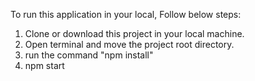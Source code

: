 To run this application in your local, Follow below steps:

1. Clone or download this project in your local machine.
2. Open terminal and move the project root directory.
3. run the command "npm install"
4. npm start
